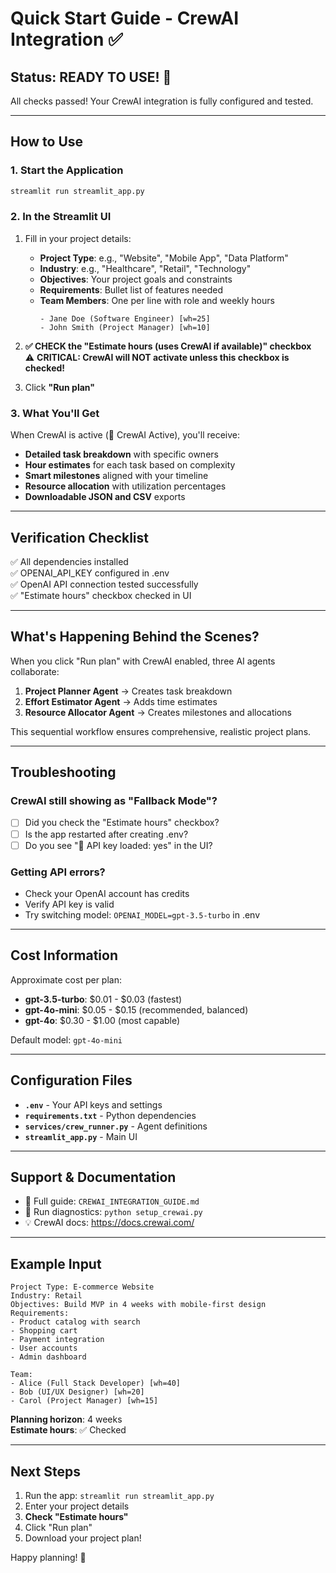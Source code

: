 # Quick Start Guide - CrewAI Integration ✅

## Status: READY TO USE! 🎉

All checks passed! Your CrewAI integration is fully configured and tested.

---

## How to Use

### 1. Start the Application

```bash
streamlit run streamlit_app.py
```

### 2. In the Streamlit UI

1. Fill in your project details:
   - **Project Type**: e.g., "Website", "Mobile App", "Data Platform"
   - **Industry**: e.g., "Healthcare", "Retail", "Technology"
   - **Objectives**: Your project goals and constraints
   - **Requirements**: Bullet list of features needed
   - **Team Members**: One per line with role and weekly hours
     ```
     - Jane Doe (Software Engineer) [wh=25]
     - John Smith (Project Manager) [wh=10]
     ```

2. **✅ CHECK the "Estimate hours (uses CrewAI if available)" checkbox**  
   ⚠️ **CRITICAL: CrewAI will NOT activate unless this checkbox is checked!**

3. Click **"Run plan"**

### 3. What You'll Get

When CrewAI is active (🧠 CrewAI Active), you'll receive:

- **Detailed task breakdown** with specific owners
- **Hour estimates** for each task based on complexity
- **Smart milestones** aligned with your timeline
- **Resource allocation** with utilization percentages
- **Downloadable JSON and CSV** exports

---

## Verification Checklist

✅ All dependencies installed  
✅ OPENAI_API_KEY configured in .env  
✅ OpenAI API connection tested successfully  
✅ "Estimate hours" checkbox checked in UI  

---

## What's Happening Behind the Scenes?

When you click "Run plan" with CrewAI enabled, three AI agents collaborate:

1. **Project Planner Agent** → Creates task breakdown
2. **Effort Estimator Agent** → Adds time estimates  
3. **Resource Allocator Agent** → Creates milestones and allocations

This sequential workflow ensures comprehensive, realistic project plans.

---

## Troubleshooting

### CrewAI still showing as "Fallback Mode"?

- [ ] Did you check the "Estimate hours" checkbox?
- [ ] Is the app restarted after creating .env?
- [ ] Do you see "🔐 API key loaded: yes" in the UI?

### Getting API errors?

- Check your OpenAI account has credits
- Verify API key is valid
- Try switching model: `OPENAI_MODEL=gpt-3.5-turbo` in .env

---

## Cost Information

Approximate cost per plan:
- **gpt-3.5-turbo**: $0.01 - $0.03 (fastest)
- **gpt-4o-mini**: $0.05 - $0.15 (recommended, balanced)
- **gpt-4o**: $0.30 - $1.00 (most capable)

Default model: `gpt-4o-mini`

---

## Configuration Files

- **`.env`** - Your API keys and settings
- **`requirements.txt`** - Python dependencies
- **`services/crew_runner.py`** - Agent definitions
- **`streamlit_app.py`** - Main UI

---

## Support & Documentation

- 📖 Full guide: `CREWAI_INTEGRATION_GUIDE.md`
- 🔧 Run diagnostics: `python setup_crewai.py`
- 💡 CrewAI docs: https://docs.crewai.com/

---

## Example Input

```
Project Type: E-commerce Website
Industry: Retail
Objectives: Build MVP in 4 weeks with mobile-first design
Requirements:
- Product catalog with search
- Shopping cart
- Payment integration
- User accounts
- Admin dashboard

Team:
- Alice (Full Stack Developer) [wh=40]
- Bob (UI/UX Designer) [wh=20]
- Carol (Project Manager) [wh=15]
```

**Planning horizon**: 4 weeks  
**Estimate hours**: ✅ Checked

---

## Next Steps

1. Run the app: `streamlit run streamlit_app.py`
2. Enter your project details
3. **Check "Estimate hours"**
4. Click "Run plan"
5. Download your project plan!

Happy planning! 🚀

